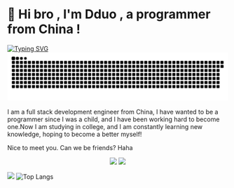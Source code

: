 # 👋 Hi bro , I'm Dduo , a programmer from China !

[![Typing SVG](https://readme-typing-svg.herokuapp.com?font=JetBrains+Mono&weight=200&size=110&duration=3000&pause=1500&color=85D6F7&background=3CFFE300&center=true&width=3000&height=180&lines=%E4%BD%A0%E5%A5%BD%E5%83%8F%E5%9C%A8%E7%AD%89%E5%8D%81%E4%B9%9D%E4%B8%96%E7%BA%AA%E7%9A%84%E9%9D%92%E6%B4%84%2C%E5%8F%AF%E6%88%91%E6%98%AF%E5%8C%97%E7%BA%AC%E5%85%AD%E5%8D%81%E4%B8%83%E5%BA%A6%E4%BB%A5%E5%8C%97%E7%9A%84%E9%9B%AA)](https://git.io/typing-svg)
![](https://raw.githubusercontent.com/fjqz177/fjqz177/main/dist/github-contribution-grid-snake.svg)

I am a full stack development engineer from China, I have wanted to be a programmer since I was a child, and I have been working hard to become one.Now I am studying in college, and I am constantly learning new knowledge, hoping to become a better myself!

Nice to meet you. Can we be friends? Haha

<div align="center">
    <img  src="https://github-readme-streak-stats.herokuapp.com/?user=DduoZDY1204" />
    <img  src="https://github-profile-trophy.vercel.app/?username=DduoZDY1204" />
</div>

![](https://github-readme-stats.vercel.app/api?username=DduoZDY1204&show_icons=true&theme=transparent)
![Top Langs](https://github-readme-stats.vercel.app/api/top-langs/?username=DduoZDY1204&layout=compact&theme=tokyonight)

